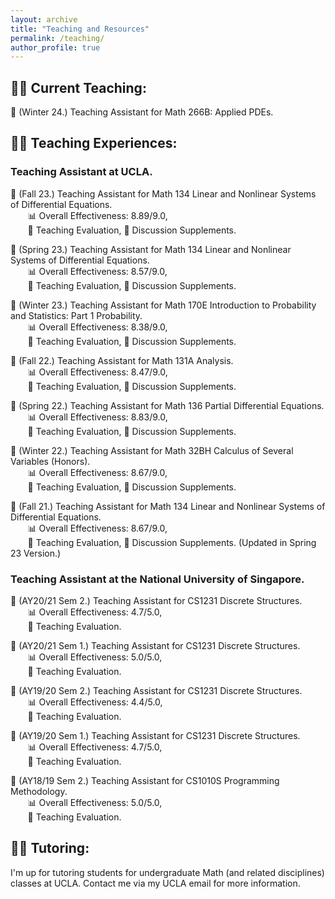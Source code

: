 ```yaml
---
layout: archive
title: "Teaching and Resources"
permalink: /teaching/
author_profile: true
---
```


## 👨‍🏫 **Current Teaching:**

📖 (Winter 24.) Teaching Assistant for Math 266B: Applied PDEs.

## 🧑‍💻 **Teaching Experiences:**

### Teaching Assistant at UCLA.

📖 (Fall 23.) Teaching Assistant for Math 134 Linear and Nonlinear Systems of Differential Equations. <br>
&nbsp;&nbsp;&nbsp;&nbsp;&nbsp;&nbsp; 📊 Overall Effectiveness: 8.89/9.0, <br>
&nbsp;&nbsp;&nbsp;&nbsp;&nbsp;&nbsp; 📄 Teaching Evaluation, 📔 Discussion Supplements. <br>

📖 (Spring 23.) Teaching Assistant for Math 134 Linear and Nonlinear Systems of Differential Equations. <br>
&nbsp;&nbsp;&nbsp;&nbsp;&nbsp;&nbsp; 📊 Overall Effectiveness: 8.57/9.0, <br>
&nbsp;&nbsp;&nbsp;&nbsp;&nbsp;&nbsp; 📄 Teaching Evaluation, 📔 Discussion Supplements. <br>

📖 (Winter 23.) Teaching Assistant for Math 170E Introduction to Probability and Statistics: Part 1 Probability. <br>
&nbsp;&nbsp;&nbsp;&nbsp;&nbsp;&nbsp; 📊 Overall Effectiveness: 8.38/9.0, <br>
&nbsp;&nbsp;&nbsp;&nbsp;&nbsp;&nbsp; 📄 Teaching Evaluation, 📔 Discussion Supplements. <br>

📖 (Fall 22.) Teaching Assistant for Math 131A Analysis. <br>
&nbsp;&nbsp;&nbsp;&nbsp;&nbsp;&nbsp; 📊 Overall Effectiveness: 8.47/9.0, <br>
&nbsp;&nbsp;&nbsp;&nbsp;&nbsp;&nbsp; 📄 Teaching Evaluation, 📔 Discussion Supplements. <br>

📖 (Spring 22.) Teaching Assistant for Math 136 Partial Differential Equations. <br>
&nbsp;&nbsp;&nbsp;&nbsp;&nbsp;&nbsp; 📊 Overall Effectiveness: 8.83/9.0, <br>
&nbsp;&nbsp;&nbsp;&nbsp;&nbsp;&nbsp; 📄 Teaching Evaluation, 📔 Discussion Supplements. <br>

📖 (Winter 22.) Teaching Assistant for Math 32BH Calculus of Several Variables (Honors). <br>
&nbsp;&nbsp;&nbsp;&nbsp;&nbsp;&nbsp; 📊 Overall Effectiveness: 8.67/9.0, <br>
&nbsp;&nbsp;&nbsp;&nbsp;&nbsp;&nbsp; 📄 Teaching Evaluation, 📔 Discussion Supplements. <br>

📖 (Fall 21.) Teaching Assistant for Math 134 Linear and Nonlinear Systems of Differential Equations. <br>
&nbsp;&nbsp;&nbsp;&nbsp;&nbsp;&nbsp; 📊 Overall Effectiveness: 8.67/9.0, <br>
&nbsp;&nbsp;&nbsp;&nbsp;&nbsp;&nbsp; 📄 Teaching Evaluation, 📔 Discussion Supplements. (Updated in Spring 23 Version.)

### Teaching Assistant at the National University of Singapore.

📖 (AY20/21 Sem 2.) Teaching Assistant for CS1231 Discrete Structures. <br>
&nbsp;&nbsp;&nbsp;&nbsp;&nbsp;&nbsp; 📊 Overall Effectiveness: 4.7/5.0, <br>
&nbsp;&nbsp;&nbsp;&nbsp;&nbsp;&nbsp; 📄 Teaching Evaluation. <br>

📖 (AY20/21 Sem 1.) Teaching Assistant for CS1231 Discrete Structures. <br>
&nbsp;&nbsp;&nbsp;&nbsp;&nbsp;&nbsp; 📊 Overall Effectiveness: 5.0/5.0, <br>
&nbsp;&nbsp;&nbsp;&nbsp;&nbsp;&nbsp; 📄 Teaching Evaluation. <br>

📖 (AY19/20 Sem 2.) Teaching Assistant for CS1231 Discrete Structures. <br>
&nbsp;&nbsp;&nbsp;&nbsp;&nbsp;&nbsp; 📊 Overall Effectiveness: 4.4/5.0, <br>
&nbsp;&nbsp;&nbsp;&nbsp;&nbsp;&nbsp; 📄 Teaching Evaluation. <br>

📖 (AY19/20 Sem 1.) Teaching Assistant for CS1231 Discrete Structures. <br>
&nbsp;&nbsp;&nbsp;&nbsp;&nbsp;&nbsp; 📊 Overall Effectiveness: 4.7/5.0, <br>
&nbsp;&nbsp;&nbsp;&nbsp;&nbsp;&nbsp; 📄 Teaching Evaluation. <br>

📖 (AY18/19 Sem 2.) Teaching Assistant for CS1010S Programming Methodology. <br>
&nbsp;&nbsp;&nbsp;&nbsp;&nbsp;&nbsp; 📊 Overall Effectiveness: 5.0/5.0, <br>
&nbsp;&nbsp;&nbsp;&nbsp;&nbsp;&nbsp; 📄 Teaching Evaluation. <br>


## 🧑‍🎓 **Tutoring:** 

I'm up for tutoring students for undergraduate Math (and related disciplines) classes at UCLA. Contact me via my UCLA email for more information.
